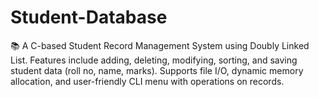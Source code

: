 # Student-Database
📚 A C-based Student Record Management System using Doubly Linked List. Features include adding, deleting, modifying, sorting, and saving student data (roll no, name, marks). Supports file I/O, dynamic memory allocation, and user-friendly CLI menu with operations on records.
